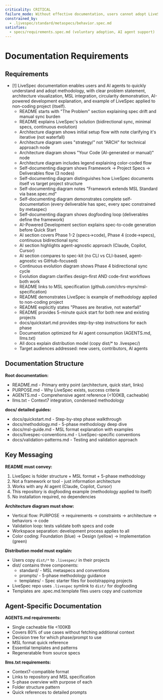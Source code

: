 ```yaml
---
criticality: CRITICAL
failure_mode: Without effective documentation, users cannot adopt LiveSpec and agents cannot assist effectively
constrained_by:
  - .livespec/standard/metaspecs/behavior.spec.md
satisfies:
  - specs/requirements.spec.md (voluntary adoption, AI agent support)
---
```


# Documentation Requirements

## Requirements
- [!] LiveSpec documentation enables users and AI agents to quickly understand and adopt methodology, with clear problem statement, architecture visualization, MSL integration, circularity demonstration, AI-powered development explanation, and example of LiveSpec applied to non-coding project (itself).
  - README starts with "The Problem" section explaining spec drift and manual sync burden
  - README explains LiveSpec's solution (bidirectional sync, minimal specs, continuous evolution)
  - Architecture diagram shows initial setup flow with note clarifying it's iterative (not waterfall)
  - Architecture diagram uses "strategy/" not "ARCH" for technical approach node
  - Architecture diagram shows "Your Code (AI-generated or manual)" node
  - Architecture diagram includes legend explaining color-coded flow
  - Self-documenting diagram shows Framework → Project Specs → Deliverables flow (3 nodes)
  - Self-documenting diagram distinguishes how LiveSpec documents itself vs target project structure
  - Self-documenting diagram notes "Framework extends MSL Standard via base.spec.md"
  - Self-documenting diagram demonstrates complete self-documentation (every deliverable has spec, every spec constrained by metaspec)
  - Self-documenting diagram shows dogfooding loop (deliverables define the framework)
  - AI-Powered Development section explains spec-to-code generation before Quick Start
  - AI section covers Phase 1-2 (specs→code), Phase 4 (code→specs), continuous bidirectional sync
  - AI section highlights agent-agnostic approach (Claude, Copilot, Cursor)
  - AI section compares to spec-kit (no CLI vs CLI-based, agent-agnostic vs GitHub-focused)
  - Continuous evolution diagram shows Phase 4 bidirectional sync cycle
  - Evolution diagram clarifies design-first AND code-first workflows both work
  - README links to MSL specification (github.com/chrs-myrs/msl-specification)
  - README demonstrates LiveSpec is example of methodology applied to non-coding project
  - README explicitly states "Phases are iterative, not waterfall"
  - README provides 5-minute quick start for both new and existing projects
  - docs/quickstart.md provides step-by-step instructions for each phase
  - Documentation optimized for AI agent consumption (AGENTS.md, llms.txt)
  - All docs explain distribution model (copy dist/* to .livespec/)
  - Target audiences addressed: new users, contributors, AI agents

## Documentation Structure

**Root documentation:**
- README.md - Primary entry point (architecture, quick start, links)
- PURPOSE.md - Why LiveSpec exists, success criteria
- AGENTS.md - Comprehensive agent reference (<100KB, cacheable)
- llms.txt - Context7 integration, condensed methodology

**docs/ detailed guides:**
- docs/quickstart.md - Step-by-step phase walkthrough
- docs/methodology.md - 5-phase methodology deep dive
- docs/msl-guide.md - MSL format explanation with examples
- docs/livespec-conventions.md - LiveSpec-specific conventions
- docs/validation-patterns.md - Testing and validation approach

## Key Messaging

**README must convey:**
1. LiveSpec is folder structure + MSL format + 5-phase methodology
2. Not a framework or tool - just information architecture
3. Works with any AI agent (Claude, Copilot, Cursor)
4. This repository is dogfooding example (methodology applied to itself)
5. No installation required, no dependencies

**Architecture diagram must show:**
- Vertical flow: PURPOSE → requirements → constraints → architecture → behaviors → code
- Validation loop: tests validate both specs and code
- Workspace separation: development process applies to all
- Color coding: Foundation (blue) → Design (yellow) → Implementation (green)

**Distribution model must explain:**
- Users copy `dist/*` to `.livespec/` in their projects
- dist/ contains three components:
  - standard/ - MSL metaspecs and conventions
  - prompts/ - 5-phase methodology guidance
  - templates/ - Spec starter files for bootstrapping projects
- LiveSpec repo uses `.livespec` symlink to `dist/` for dogfooding
- Templates are .spec.md.template files users copy and customize

## Agent-Specific Documentation

**AGENTS.md requirements:**
- Single cacheable file <100KB
- Covers 80% of use cases without fetching additional context
- Decision tree for which phase/prompt to use
- MSL format quick reference
- Essential templates and patterns
- Regeneratable from source specs

**llms.txt requirements:**
- Context7-compatible format
- Links to repository and MSL specification
- 5-phase overview with purpose of each
- Folder structure pattern
- Quick references to detailed prompts

